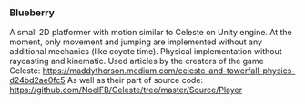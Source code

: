### Blueberry
A small 2D platformer with motion similar to Celeste on Unity engine.
At the moment, only movement and jumping are implemented without any additional mechanics (like coyote time).
Physical implementation without raycasting and kinematic.
Used articles by the creators of the game Celeste: https://maddythorson.medium.com/celeste-and-towerfall-physics-d24bd2ae0fc5
As well as their part of source code: https://github.com/NoelFB/Celeste/tree/master/Source/Player
